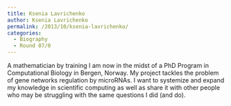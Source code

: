 ```yaml
---
title: Ksenia Lavrichenko
author: Ksenia Lavrichenko
permalink: /2013/10/ksenia-lavrichenko/
categories:
  - Biography
  - Round 07/0
---
```

A mathematician by training I am now in the midst of a PhD Program in Computational Biology in Bergen, Norway. My project tackles the problem of gene networks regulation by microRNAs. I want to systemize and expand my knowledge in scientific computing as well as share it with other people who may be struggling with the same questions I did (and do).
